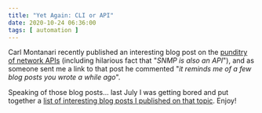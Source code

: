 ```yaml
---
title: "Yet Again: CLI or API"
date: 2020-10-24 06:36:00
tags: [ automation ]
---
```

Carl Montanari recently published an interesting blog post on the [punditry of network APIs](https://www.montanari.io/posts/2020/on_the_punditry_of_network_apis/) (including hilarious fact that "_SNMP is also an API_"), and as someone sent me a link to that post he commented "_it reminds me of a few blog posts you wrote a while ago_". 

Speaking of those blog posts... last July I was getting bored and put together a [list of interesting blog posts I published on that topic](https://www.ipspace.net/kb/tag/cli-or-api.html). Enjoy!

